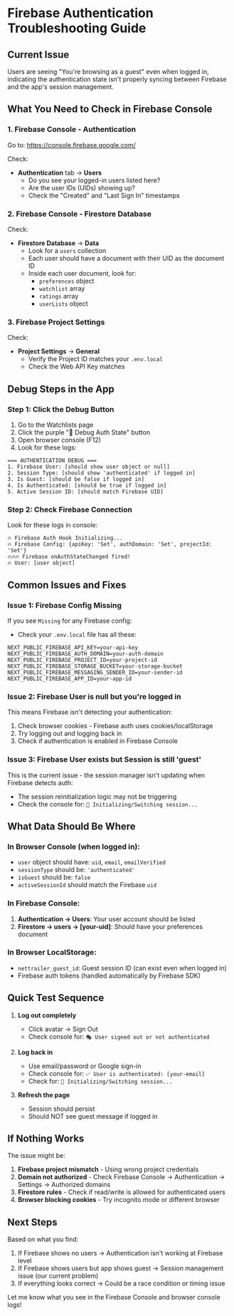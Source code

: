 # Firebase Authentication Troubleshooting Guide

## Current Issue

Users are seeing "You're browsing as a guest" even when logged in, indicating the authentication state isn't properly syncing between Firebase and the app's session management.

## What You Need to Check in Firebase Console

### 1. Firebase Console - Authentication

Go to: https://console.firebase.google.com/

Check:

- **Authentication** tab → **Users**
    - Do you see your logged-in users listed here?
    - Are the user IDs (UIDs) showing up?
    - Check the "Created" and "Last Sign In" timestamps

### 2. Firebase Console - Firestore Database

Check:

- **Firestore Database** → **Data**
    - Look for a `users` collection
    - Each user should have a document with their UID as the document ID
    - Inside each user document, look for:
        - `preferences` object
        - `watchlist` array
        - `ratings` array
        - `userLists` object

### 3. Firebase Project Settings

Check:

- **Project Settings** → **General**
    - Verify the Project ID matches your `.env.local`
    - Check the Web API Key matches

## Debug Steps in the App

### Step 1: Click the Debug Button

1. Go to the Watchlists page
2. Click the purple "🐛 Debug Auth State" button
3. Open browser console (F12)
4. Look for these logs:

```
=== AUTHENTICATION DEBUG ===
1. Firebase User: [should show user object or null]
2. Session Type: [should show 'authenticated' if logged in]
3. Is Guest: [should be false if logged in]
4. Is Authenticated: [should be true if logged in]
5. Active Session ID: [should match Firebase UID]
```

### Step 2: Check Firebase Connection

Look for these logs in console:

```
🔥 Firebase Auth Hook Initializing...
🔥 Firebase Config: {apiKey: 'Set', authDomain: 'Set', projectId: 'Set'}
🔥🔥🔥 Firebase onAuthStateChanged fired!
🔥 User: [user object]
```

## Common Issues and Fixes

### Issue 1: Firebase Config Missing

If you see `Missing` for any Firebase config:

- Check your `.env.local` file has all these:

```
NEXT_PUBLIC_FIREBASE_API_KEY=your-api-key
NEXT_PUBLIC_FIREBASE_AUTH_DOMAIN=your-auth-domain
NEXT_PUBLIC_FIREBASE_PROJECT_ID=your-project-id
NEXT_PUBLIC_FIREBASE_STORAGE_BUCKET=your-storage-bucket
NEXT_PUBLIC_FIREBASE_MESSAGING_SENDER_ID=your-sender-id
NEXT_PUBLIC_FIREBASE_APP_ID=your-app-id
```

### Issue 2: Firebase User is null but you're logged in

This means Firebase isn't detecting your authentication:

1. Check browser cookies - Firebase auth uses cookies/localStorage
2. Try logging out and logging back in
3. Check if authentication is enabled in Firebase Console

### Issue 3: Firebase User exists but Session is still 'guest'

This is the current issue - the session manager isn't updating when Firebase detects auth:

- The session reinitialization logic may not be triggering
- Check the console for: `🔄 Initializing/Switching session...`

## What Data Should Be Where

### In Browser Console (when logged in):

- `user` object should have: `uid`, `email`, `emailVerified`
- `sessionType` should be: `'authenticated'`
- `isGuest` should be: `false`
- `activeSessionId` should match the Firebase `uid`

### In Firebase Console:

1. **Authentication → Users**: Your user account should be listed
2. **Firestore → users → [your-uid]**: Should have your preferences document

### In Browser LocalStorage:

- `nettrailer_guest_id`: Guest session ID (can exist even when logged in)
- Firebase auth tokens (handled automatically by Firebase SDK)

## Quick Test Sequence

1. **Log out completely**
    - Click avatar → Sign Out
    - Check console for: `🎭 User signed out or not authenticated`

2. **Log back in**
    - Use email/password or Google sign-in
    - Check console for: `✅ User is authenticated: [your-email]`
    - Check for: `🔄 Initializing/Switching session...`

3. **Refresh the page**
    - Session should persist
    - Should NOT see guest message if logged in

## If Nothing Works

The issue might be:

1. **Firebase project mismatch** - Using wrong project credentials
2. **Domain not authorized** - Check Firebase Console → Authentication → Settings → Authorized domains
3. **Firestore rules** - Check if read/write is allowed for authenticated users
4. **Browser blocking cookies** - Try incognito mode or different browser

## Next Steps

Based on what you find:

1. If Firebase shows no users → Authentication isn't working at Firebase level
2. If Firebase shows users but app shows guest → Session management issue (our current problem)
3. If everything looks correct → Could be a race condition or timing issue

Let me know what you see in the Firebase Console and browser console logs!
